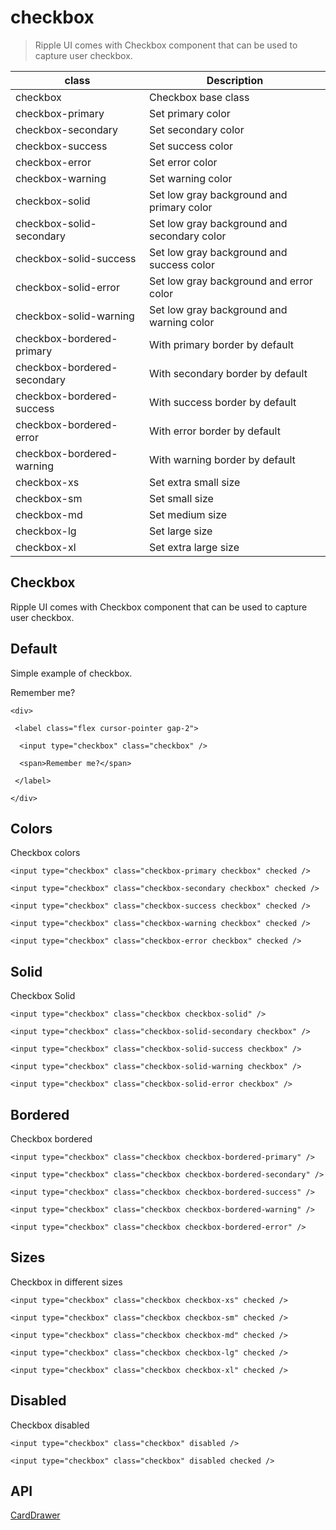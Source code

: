 # checkbox

> Ripple UI comes with Checkbox component that can be used to capture user checkbox.

| class                       | Description                                 |
| --------------------------- | ------------------------------------------- |
| checkbox                    | Checkbox base class                         |
| checkbox-primary            | Set primary color                           |
| checkbox-secondary          | Set secondary color                         |
| checkbox-success            | Set success color                           |
| checkbox-error              | Set error color                             |
| checkbox-warning            | Set warning color                           |
| checkbox-solid              | Set low gray background and primary color   |
| checkbox-solid-secondary    | Set low gray background and secondary color |
| checkbox-solid-success      | Set low gray background and success color   |
| checkbox-solid-error        | Set low gray background and error color     |
| checkbox-solid-warning      | Set low gray background and warning color   |
| checkbox-bordered-primary   | With primary border by default              |
| checkbox-bordered-secondary | With secondary border by default            |
| checkbox-bordered-success   | With success border by default              |
| checkbox-bordered-error     | With error border by default                |
| checkbox-bordered-warning   | With warning border by default              |
| checkbox-xs                 | Set extra small size                        |
| checkbox-sm                 | Set small size                              |
| checkbox-md                 | Set medium size                             |
| checkbox-lg                 | Set large size                              |
| checkbox-xl                 | Set extra large size                        |

## Checkbox

Ripple UI comes with Checkbox component that can be used to capture user checkbox.

## [​](#default)Default

Simple example of checkbox.

Remember me?

    <div>

     <label class="flex cursor-pointer gap-2">

      <input type="checkbox" class="checkbox" />

      <span>Remember me?</span>

     </label>

    </div>

## [​](#colors)Colors

Checkbox colors

    <input type="checkbox" class="checkbox-primary checkbox" checked />

    <input type="checkbox" class="checkbox-secondary checkbox" checked />

    <input type="checkbox" class="checkbox-success checkbox" checked />

    <input type="checkbox" class="checkbox-warning checkbox" checked />

    <input type="checkbox" class="checkbox-error checkbox" checked />

## [​](#solid)Solid

Checkbox Solid

    <input type="checkbox" class="checkbox checkbox-solid" />

    <input type="checkbox" class="checkbox-solid-secondary checkbox" />

    <input type="checkbox" class="checkbox-solid-success checkbox" />

    <input type="checkbox" class="checkbox-solid-warning checkbox" />

    <input type="checkbox" class="checkbox-solid-error checkbox" />

## [​](#bordered)Bordered

Checkbox bordered

    <input type="checkbox" class="checkbox checkbox-bordered-primary" />

    <input type="checkbox" class="checkbox checkbox-bordered-secondary" />

    <input type="checkbox" class="checkbox checkbox-bordered-success" />

    <input type="checkbox" class="checkbox checkbox-bordered-warning" />

    <input type="checkbox" class="checkbox checkbox-bordered-error" />

## [​](#sizes)Sizes

Checkbox in different sizes

    <input type="checkbox" class="checkbox checkbox-xs" checked />

    <input type="checkbox" class="checkbox checkbox-sm" checked />

    <input type="checkbox" class="checkbox checkbox-md" checked />

    <input type="checkbox" class="checkbox checkbox-lg" checked />

    <input type="checkbox" class="checkbox checkbox-xl" checked />

## [​](#disabled)Disabled

Checkbox disabled

    <input type="checkbox" class="checkbox" disabled />

    <input type="checkbox" class="checkbox" disabled checked />

## [​](#api)API

[Card](/docs/components/card)[Drawer](/docs/components/drawer)
